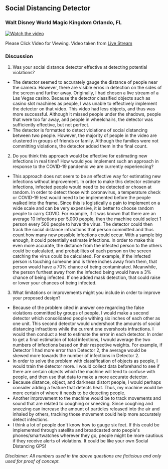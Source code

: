 ## Social Distancing Detector
### **Walt Disney World Magic Kingdom** Orlando, FL

[![Watch the video](https://user-images.githubusercontent.com/67920563/87249657-43028600-c42e-11ea-964b-f7d95e21cb7e.png)](https://youtu.be/a-UxJ6-qEpU)

Please Click Video for Viewing. Video taken from [Live Stream](https://youtu.be/wNRgYXF-sZA)

### Discussion

1. Was your social distance detector effective at detecting potential violations?
  - The detector seemed to accurately gauge the distance of people near the camera. However, there are visible erros in detection on the sides of the screen and further away. Originally, I had chosen a live stream of a Las Vegas casino. Because the detector classified objects such as casino slot machines as people, I was unable to effectively implement the detector on that video. This video had less objects, and thus was more successful. Although it missed people under the shadows, people that were too far away, and people in wheelchairs, the detector was sufficiently effective, but not perfect.
  - The detector is formatted to detect violations of social distancing between two people. However, the majority of people in the video are clustered in groups of friends or family. Although the families were not committing violations, the detector added them in the final count. 


2. Do you think this approach would be effective for estimating new infections in real time?  How would you implement such an approach in response to the COVID-19 
pandemic we are currently experiencing?
  - This approach does not seem to be an effective way for estimating new infections without improvement. In order to make this detector estimate infections, infected people would need to be detected or chosen at random. In order to detect those with coronavirus, a temperature check or COVID-19 test would need to be implemented before the people walked into the frame. Since this is logistically a pain to implement on a wide scale and can be very expensive, it is better to choose random people to carry COVID. For example, if it was known that there are an average 10 infections per 5,000 people, then the machine could select 1 person every 500 people to have the virus. The detector could then track the social distance infractions that person committed and thus count how many new possible infections could occur. With a sample big enough, it could potentially estimate infections. In order to make this even more accurate, the distance from the infected person to the others could be calculated, and probabilites of each person on the screen catching the virus could be calculated. For example, if the infected person is touching someone and is three inches away from them, that person would have a 70% chance of being contaminated. Meanwhile, the person furthest away from the infected being would have a 3% chance of being infected. If one added mask detection, that could raise or lower your chances of being infected.


3. What limitations or improvements might you include in order to improve your proposed design?
  - Because of the problem cited in answer one regarding the false violations committed by groups of people, I would make a second detector which consolidated people withing six inches of each other as one unit. This second detector would undershoot the amounts of social distancing infractions while the current one overshoots infractions. I would then conduct a test to estimate the error in each detector. In order to get a final estimation of total infections, I would average the two numbers of infections based on their respective weights. For example, if Detector 1 had more error than Detector 2, the average would be skewed more towards the number of infections in Detector 2. 
  - In order to solve the problem with classification of objects as people, I would train the detector more. I would collect data beforehand to see if there are certain objects which the machine will tend to confuse with people, and then use that data to make a more accurate detector. 
  - Because distance, object, and darkness distort people, I would perhaps consider adding a feature that detects heat. Thus, my machine would be more certain of where it needs to be detecting people.
  - Another improvement to the machine would be to track movements and sound that are related to coughing or sneezing. Since coughing and sneezing can increase the amount of particles released into the air and inhaled by others, tracking those movement could help more accurately detect infections. 
  - I think a lot of people don't know how to gauge six feet. If this could be implemented through satellite and broadcasted onto people's phones/smartwatches wherever they go, people might be more cautious if they receive alerts of violations. It could be like your own Social Distancing GPS!
  
  *Disclaimer: All numbers used in the above questions are ficticious and only used for proof of concept.*
